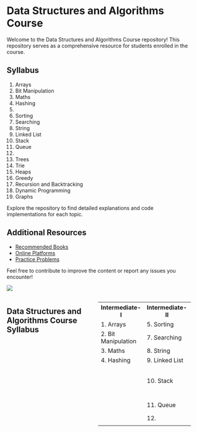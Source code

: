 
# Data Structures and Algorithms Course

Welcome to the Data Structures and Algorithms Course repository! This repository serves as a comprehensive resource for students enrolled in the course.

## Syllabus
1. Arrays
2. Bit Manipulation
3. Maths
4. Hashing
5. 
6. Sorting
7. Searching
8. String
9. Linked List
10. Stack
11. Queue
12. 
13. Trees
14. Trie
15. Heaps
16. Greedy
17. Recursion and Backtracking
18. Dynamic Programming
19. Graphs

Explore the repository to find detailed explanations and code implementations for each topic.

## Additional Resources
- [Recommended Books](#) 
- [Online Platforms](#)
- [Practice Problems](#)

Feel free to contribute to improve the content or report any issues you encounter!


![](https://leetcard.jacoblin.cool/Karan_Dobriyal?ext=activity)

 

 
<div style="display: flex; justify-content: space-between;">
 <!-- Data Structures and Algorithms Course Syllabus -->
<h2>Data Structures and Algorithms Course Syllabus</h2>

<table>
  <tr>
    <th>Intermediate- I</th>
    <th>Intermediate- II</th>
    <th>Advance</th>
  </tr>
  <tr>
    <td>1. Arrays</td>
    <td>5. Sorting</td>
    <td>13. Trees</td>
  </tr>
  <tr>
    <td>2. Bit Manipulation</td>
    <td>7. Searching</td>
    <td>14. Trie</td>
  </tr>
  <tr>
    <td>3. Maths</td>
    <td>8. String</td>
    <td>15. Heaps</td>
  </tr>
  <tr>
    <td>4. Hashing</td>
    <td>9. Linked List</td>
    <td>16. Greedy</td>
  </tr>
  <tr>
    <td></td>
    <td>10. Stack</td>
    <td>17. Recursion and Backtracking</td>
  </tr>
  <tr>
    <td></td>
    <td>11. Queue</td>
    <td>18. Dynamic Programming</td>
  </tr>
  <tr>
    <td></td>
    <td>12.</td>
    <td>19. Graphs</td>
  </tr>
  <tr>
    <td></td>
    <td></td>
    <td></td>
  </tr>
   
</table>



 
